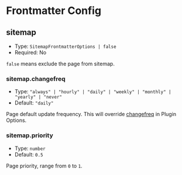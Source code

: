 
# Frontmatter Config

## sitemap

- Type: `SitemapFrontmatterOptions | false`
- Required: No

`false` means exclude the page from sitemap.

### sitemap.changefreq

- Type: `"always" | "hourly" | "daily" | "weekly" | "monthly" | "yearly" | "never"`
- Default: `"daily"`

Page default update frequency. This will override [changefreq](./config.md#changefreq) in Plugin Options.

### sitemap.priority

- Type: `number`
- Default: `0.5`

Page priority, range from `0` to `1`.
